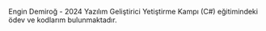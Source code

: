 Engin Demiroğ - 2024 Yazılım Geliştirici Yetiştirme Kampı (C#) eğitimindeki ödev ve kodlarım bulunmaktadır.
